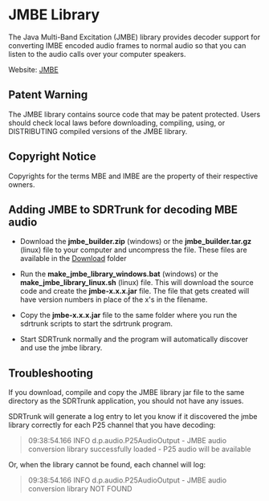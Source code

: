 # JMBE Library #

The Java Multi-Band Excitation (JMBE) library provides decoder support for 
converting IMBE encoded audio frames to normal audio so that you can listen to 
the audio calls over your computer speakers.

Website: [JMBE](https://github.com/DSheirer/jmbe)

## Patent Warning ##

The JMBE library contains source code that may be patent protected.  Users
should check local laws before downloading, compiling, using, or DISTRIBUTING
compiled versions of the JMBE library.

## Copyright Notice ##

Copyrights for the terms MBE and IMBE are the property of their respective
owners.

## Adding JMBE to SDRTrunk for decoding MBE audio ##

* Download the **jmbe\_builder.zip** (windows) or the **jmbe\_builder.tar.gz** (linux) file to your computer and uncompress the file.  These files are available in the [Download](https://drive.google.com/folderview?id=0B7BHsssXUq8eOHBTNndCczZTd0k&usp=sharing) folder

* Run the **make\_jmbe\_library\_windows.bat** (windows) or the **make\_jmbe\_library\_linux.sh** (linux) file.  This will download the source code and create the **jmbe-x.x.x.jar** file.  The file that gets created will have version numbers in place of the x's in the filename.

* Copy the **jmbe-x.x.x.jar** file to the same folder where you run the sdrtrunk scripts to start the sdrtrunk program.

* Start SDRTrunk normally and the program will automatically discover and use the jmbe library.

## Troubleshooting ##

If you download, compile and copy the JMBE library jar file to the same directory as the SDRTrunk application, you should not have any issues.

SDRTrunk will generate a log entry to let you know if it discovered the jmbe library correctly for each P25 channel that you have decoding:

> 09:38:54.166 INFO  d.p.audio.P25AudioOutput - JMBE audio conversion library successfully loaded - P25 audio will be available

Or, when the library cannot be found, each channel will log:

> 09:38:54.166 INFO  d.p.audio.P25AudioOutput - JMBE audio conversion  library NOT FOUND